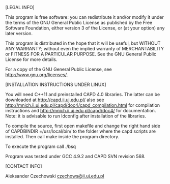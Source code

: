 [LEGAL INFO]

This program is free software: you can redistribute it and/or modify
it under the terms of the GNU General Public License as published by
the Free Software Foundation, either version 3 of the License, or
(at your option) any later version.

This program is distributed in the hope that it will be useful,
but WITHOUT ANY WARRANTY; without even the implied warranty of
MERCHANTABILITY or FITNESS FOR A PARTICULAR PURPOSE.  See the
GNU General Public License for more details.

For a copy of the GNU General Public License, see <http://www.gnu.org/licenses/>.


[INSTALLATION INSTRUCTIONS UNDER LINUX]

You will need C++11 and preinstalled CAPD 4.0 libraries.
The latter can be downloaded at http://capd.ii.uj.edu.pl/
also see http://mnich.ii.uj.edu.pl/capd/doc4/capd_compilation.html for compilation instructions
and http://mnich.ii.uj.edu.pl/capd/doc4/ for documentation.
Note: it is advisable to run 
  ldconfig
after installation of the libraries.

To compile the source, first open makefile
and change the right hand side of 
  CAPDBINDIR =/usr/local/bin/
to the folder where the capd scripts are installed.
Then call 
  make 
inside the program directory.

To execute the program call
  ./bsq

Program was tested under GCC 4.9.2 and CAPD SVN revision 568.


[CONTACT INFO]

Aleksander Czechowski
czechows@ii.uj.edu.pl
